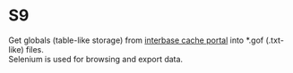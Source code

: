# S9
Get globals (table-like storage) from <a href='https://docs.intersystems.com/latest/csp/docbook/DocBook.UI.Page.cls?KEY=GCSP_config#GCSP_config_comps'>interbase cache portal</a> into *.gof (.txt-like) files.<br>
Selenium is used for browsing and export data.
